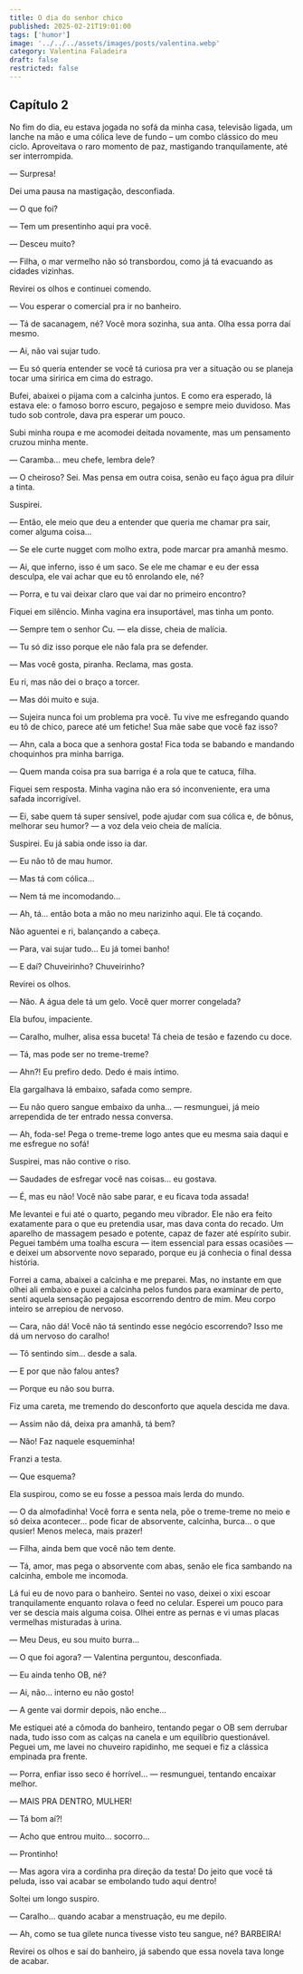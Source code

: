```yaml
---
title: O dia do senhor chico
published: 2025-02-21T19:01:00
tags: ['humor']
image: '../../../assets/images/posts/valentina.webp'
category: Valentina Faladeira
draft: false
restricted: false
---
```


## Capítulo 2

No fim do dia, eu estava jogada no sofá da minha casa, televisão ligada, um lanche na mão e uma cólica leve de fundo – um combo clássico do meu ciclo. Aproveitava o raro momento de paz, mastigando tranquilamente, até ser interrompida.

— Surpresa!

Dei uma pausa na mastigação, desconfiada.

— O que foi?

— Tem um presentinho aqui pra você.

— Desceu muito?

— Filha, o mar vermelho não só transbordou, como já tá evacuando as cidades vizinhas.

Revirei os olhos e continuei comendo.

— Vou esperar o comercial pra ir no banheiro.

— Tá de sacanagem, né? Você mora sozinha, sua anta. Olha essa porra daí mesmo.

— Ai, não vai sujar tudo.

— Eu só queria entender se você tá curiosa pra ver a situação ou se planeja tocar uma siririca em cima do estrago.

Bufei, abaixei o pijama com a calcinha juntos. E como era esperado, lá estava ele: o famoso borro escuro, pegajoso e sempre meio duvidoso. Mas tudo sob controle, dava pra esperar um pouco.

Subi minha roupa e me acomodei deitada novamente, mas um pensamento cruzou minha mente.

— Caramba... meu chefe, lembra dele?

— O cheiroso? Sei. Mas pensa em outra coisa, senão eu faço água pra diluir a tinta.

Suspirei.

— Então, ele meio que deu a entender que queria me chamar pra sair, comer alguma coisa...

— Se ele curte nugget com molho extra, pode marcar pra amanhã mesmo.

— Ai, que inferno, isso é um saco. Se ele me chamar e eu der essa desculpa, ele vai achar que eu tô enrolando ele, né?

— Porra, e tu vai deixar claro que vai dar no primeiro encontro?

Fiquei em silêncio. Minha vagina era insuportável, mas tinha um ponto.

— Sempre tem o senhor Cu. — ela disse, cheia de malícia.

— Tu só diz isso porque ele não fala pra se defender.

— Mas você gosta, piranha. Reclama, mas gosta.

Eu ri, mas não dei o braço a torcer.

— Mas dói muito e suja.

— Sujeira nunca foi um problema pra você. Tu vive me esfregando quando eu tô de chico, parece até um fetiche! Sua mãe sabe que você faz isso?

— Ahn, cala a boca que a senhora gosta! Fica toda se babando e mandando choquinhos pra minha barriga.

— Quem manda coisa pra sua barriga é a rola que te catuca, filha.

Fiquei sem resposta. Minha vagina não era só inconveniente, era uma safada incorrigível.

— Ei, sabe quem tá super sensível, pode ajudar com sua cólica e, de bônus, melhorar seu humor? — a voz dela veio cheia de malícia.

Suspirei. Eu já sabia onde isso ia dar.

— Eu não tô de mau humor.

— Mas tá com cólica…

— Nem tá me incomodando…

— Ah, tá… então bota a mão no meu narizinho aqui. Ele tá coçando.

Não aguentei e ri, balançando a cabeça.

— Para, vai sujar tudo… Eu já tomei banho!

— E daí? Chuveirinho? Chuveirinho?

Revirei os olhos.

— Não. A água dele tá um gelo. Você quer morrer congelada?

Ela bufou, impaciente.

— Caralho, mulher, alisa essa buceta! Tá cheia de tesão e fazendo cu doce.

— Tá, mas pode ser no treme-treme?

— Ahn?! Eu prefiro dedo. Dedo é mais íntimo.

Ela gargalhava lá embaixo, safada como sempre.

— Eu não quero sangue embaixo da unha… — resmunguei, já meio arrependida de ter entrado nessa conversa.

— Ah, foda-se! Pega o treme-treme logo antes que eu mesma saia daqui e me esfregue no sofá!

Suspirei, mas não contive o riso.

— Saudades de esfregar você nas coisas… eu gostava.

— É, mas eu não! Você não sabe parar, e eu ficava toda assada!

Me levantei e fui até o quarto, pegando meu vibrador. Ele não era feito exatamente para o que eu pretendia usar, mas dava conta do recado. Um aparelho de massagem pesado e potente, capaz de fazer até espírito subir. Peguei também uma toalha escura — item essencial para essas ocasiões — e deixei um absorvente novo separado, porque eu já conhecia o final dessa história.

Forrei a cama, abaixei a calcinha e me preparei. Mas, no instante em que olhei ali embaixo e puxei a calcinha pelos fundos para examinar de perto, senti aquela sensação pegajosa escorrendo dentro de mim. Meu corpo inteiro se arrepiou de nervoso.

— Cara, não dá! Você não tá sentindo esse negócio escorrendo? Isso me dá um nervoso do caralho!

— Tô sentindo sim… desde a sala.

— E por que não falou antes?

— Porque eu não sou burra.

Fiz uma careta, me tremendo do desconforto que aquela descida me dava.

— Assim não dá, deixa pra amanhã, tá bem?

— Não! Faz naquele esqueminha!

Franzi a testa.

— Que esquema?

Ela suspirou, como se eu fosse a pessoa mais lerda do mundo.

— O da almofadinha! Você forra e senta nela, põe o treme-treme no meio e só deixa acontecer… pode ficar de absorvente, calcinha, burca… o que qusier! Menos meleca, mais prazer!

— Filha, ainda bem que você não tem dente.

— Tá, amor, mas pega o absorvente com abas, senão ele fica sambando na calcinha, embole me incomoda.

Lá fui eu de novo para o banheiro. Sentei no vaso, deixei o xixi escoar tranquilamente enquanto rolava o feed no celular. Esperei um pouco para ver se descia mais alguma coisa. Olhei entre as pernas e vi umas placas vermelhas misturadas à urina.

— Meu Deus, eu sou muito burra…

— O que foi agora? — Valentina perguntou, desconfiada.

— Eu ainda tenho OB, né?

— Ai, não… interno eu não gosto!

— A gente vai dormir depois, não enche…

Me estiquei até a cômoda do banheiro, tentando pegar o OB sem derrubar nada, tudo isso com as calças na canela e um equilíbrio questionável. Peguei um, me lavei no chuveiro rapidinho, me sequei e fiz a clássica empinada pra frente.

— Porra, enfiar isso seco é horrível… — resmunguei, tentando encaixar melhor.

— MAIS PRA DENTRO, MULHER!

— Tá bom aí?!

— Acho que entrou muito… socorro…

— Prontinho!

— Mas agora vira a cordinha pra direção da testa! Do jeito que você tá peluda, isso vai acabar se embolando tudo aqui dentro!

Soltei um longo suspiro.

— Caralho… quando acabar a menstruação, eu me depilo.

— Ah, como se tua gilete nunca tivesse visto teu sangue, né? BARBEIRA!

Revirei os olhos e saí do banheiro, já sabendo que essa novela tava longe de acabar.